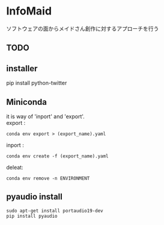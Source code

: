 # InfoMaid
ソフトウェアの面からメイドさん創作に対するアプローチを行う
## TODO 
## installer
pip install python-twitter

## Miniconda
it is way of 'inport' and 'export'.  
export : 
~~~
conda env export > (export_name).yaml
~~~
inport : 
~~~
conda env create -f (export_name).yaml
~~~
deleat:
~~~
conda env remove -n ENVIRONMENT
~~~

## pyaudio install
~~~
sudo apt-get install portaudio19-dev
pip install pyaudio
~~~
